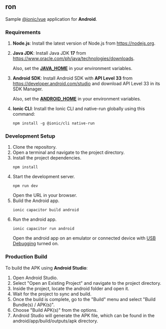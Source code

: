 ## ron
Sample [@ionic/vue](https://ionicframework.com/docs/vue/overview) application for **Android**.

### Requirements
1. **Node.js**: Install the latest version of Node.js from <https://nodejs.org>.
2. **Java JDK**: Install Java JDK **17** from <https://www.oracle.com/ph/java/technologies/downloads>.

    Also, set the [**JAVA_HOME**](https://confluence.atlassian.com/doc/setting-the-java_home-variable-in-windows-8895.html) in your environment variables.
3. **Android SDK**: Install Android SDK with **API Level 33** from <https://developer.android.com/studio>
    and download API Level 33 in its SDK Manager.
    
   Also, set the [**ANDROID_HOME**](https://www.programsbuzz.com/article/set-androidhome-environment-variable-windows-10) in your environment variables.
4. **Ionic CLI**: Install the Ionic CLI and native-run globally using this command:
    ```shell
    npm install -g @ionic/cli native-run
    ```
   
### Development Setup
1. Clone the repository.
2. Open a terminal and navigate to the project directory.
3. Install the project dependencies.
    ```shell
    npm install
    ```
4. Start the development server.
    ```shell
    npm run dev
    ```
   Open the URL in your browser.
5. Build the Android app.
    ```shell
    ionic capacitor build android
    ```
6. Run the android app.
    ```shell
    ionic capacitor run android
    ```
   Open the android app on an emulator or connected device with 
   [USB Debugging](https://www.makeuseof.com/tag/what-is-usb-debugging-mode-on-android-makeuseof-explains/)
   turned on.

### Production Build
To build the APK using **Android Studio**:

1. Open Android Studio.
2. Select "Open an Existing Project" and navigate to the project directory.
3. Inside the project, locate the android folder and open it.
4. Wait for the project to sync and build.
5. Once the build is complete, go to the "Build" menu and select "Build Bundle(s) / APK(s)".
6. Choose "Build APK(s)" from the options.
7. Android Studio will generate the APK file, which can be found in the android/app/build/outputs/apk directory.

